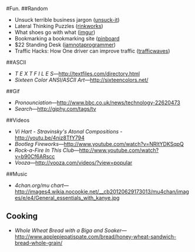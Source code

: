 #Fun.
##Random
* Unsuck terrible business jargon ([unsuck-it](http://unsuck-it.com/))
* Lateral Thinking Puzzles ([rinkworks](http://www.rinkworks.com/brainfood/p/latreal1.shtml))
* What shoes go with what ([imgur](http://i.imgur.com/GWYYPz6.jpg))
* Bookmarking a bookmarking site ([pinboard](http://pinboard.in/popular/)
* $22 Standing Desk ([iamnotaprogrammer](http://iamnotaprogrammer.com/Ikea-Standing-desk-for-22-dollars.html))
* Traffic Hacks: How One driver can improve traffic ([trafficwaves](http://trafficwaves.org/))

##ASCII
* _T E X T F I L E S_—http://textfiles.com/directory.html
* _Sixteen Color ANSI/ASCII Art_—http://sixteencolors.net/

##Gif
* _Pronounciation_—http://www.bbc.co.uk/news/technology-22620473
* _Search_—http://giphy.com/tags/tv

##Videos
* _Vi Hart - Stravinsky's Atonal Compositions_ - http://youtu.be/4niz8TfY794
* _Bootleg Fireworks_—http://www.youtube.com/watch?v=NRItYDKSqpQ 
* _Rock-a-Fire In This Club_—http://www.youtube.com/watch?v=b90Cf6ARscc
* _Vooza_—http://vooza.com/videos/?view=popular

##Music
* _4chan.org/mu chart_—http://images4.wikia.nocookie.net/__cb20120629173013/mu4chan/images/e/e4/General_essentials_with_kanye.jpg

## Cooking

* _Whole Wheat Bread with a Biga and Soaker_—http://www.applepiepatispate.com/bread/honey-wheat-sandwich-bread-whole-grain/
